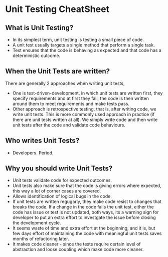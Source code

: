 
# Unit Testing CheatSheet

## What is Unit Testing?
- In its simplest term, unit testing is testing a small piece of code.
- A unit test usually targets a single method that perform a single task.
- Test ensures that the code is behaving as expected and that code has a deterministic outcome.

## When the Unit Tests are written?
There are generally 2 approaches when writing unit tests,
- One is test-driven-development, in which unit tests are written first, they specify requirements and at first they fail, the code is then written around them to meet requirements and make tests pass.
- Other approach is retrospective testing, that is, after writing code, we write unit tests. This is more commonly used approach in practice (if there are unit tests written at all). We simply write code and then write unit tests after the code and validate code behaviours.

## Who writes Unit Tests?
- Developers. Period.

## Why you should write Unit Tests?
- Unit tests validate code for expected outcomes.
- Unit tests also make sure that the code is giving errors where expected, this way a lot of corner cases are covered.
- Allows identification of logical bugs in the code.
- If unit tests are written regugarly, they make code resist to changes that breaks the code. If a change in the code fails the unit test, either the code has issue or test is not updated, both ways, its a warning sign for developer to put an extra effort to investgate the issue before closing the development cycle.
- It seems waste of time and extra effort at the beginning, and it is, but few days effort of maintaining the code with meaningful unit tests saves months of refactoring later.
- It makes code cleaner - since the tests require certain level of abstraction and loose coupling which make code more cleaner.

